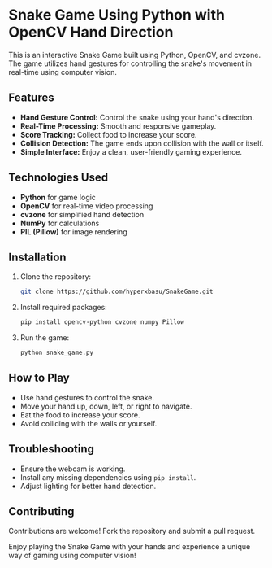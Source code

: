 # Snake Game Using Python with OpenCV Hand Direction

This is an interactive Snake Game built using Python, OpenCV, and cvzone. The game utilizes hand gestures for controlling the snake's movement in real-time using computer vision.

## Features
- **Hand Gesture Control:** Control the snake using your hand's direction.
- **Real-Time Processing:** Smooth and responsive gameplay.
- **Score Tracking:** Collect food to increase your score.
- **Collision Detection:** The game ends upon collision with the wall or itself.
- **Simple Interface:** Enjoy a clean, user-friendly gaming experience.

## Technologies Used
- **Python** for game logic
- **OpenCV** for real-time video processing
- **cvzone** for simplified hand detection
- **NumPy** for calculations
- **PIL (Pillow)** for image rendering

## Installation
1. Clone the repository:
    ```bash
    git clone https://github.com/hyperxbasu/SnakeGame.git
    ```
2. Install required packages:
    ```bash
    pip install opencv-python cvzone numpy Pillow
    ```
3. Run the game:
    ```bash
    python snake_game.py
    ```

## How to Play
- Use hand gestures to control the snake.
- Move your hand up, down, left, or right to navigate.
- Eat the food to increase your score.
- Avoid colliding with the walls or yourself.

## Troubleshooting
- Ensure the webcam is working.
- Install any missing dependencies using `pip install`.
- Adjust lighting for better hand detection.

## Contributing
Contributions are welcome! Fork the repository and submit a pull request.

Enjoy playing the Snake Game with your hands and experience a unique way of gaming using computer vision!

